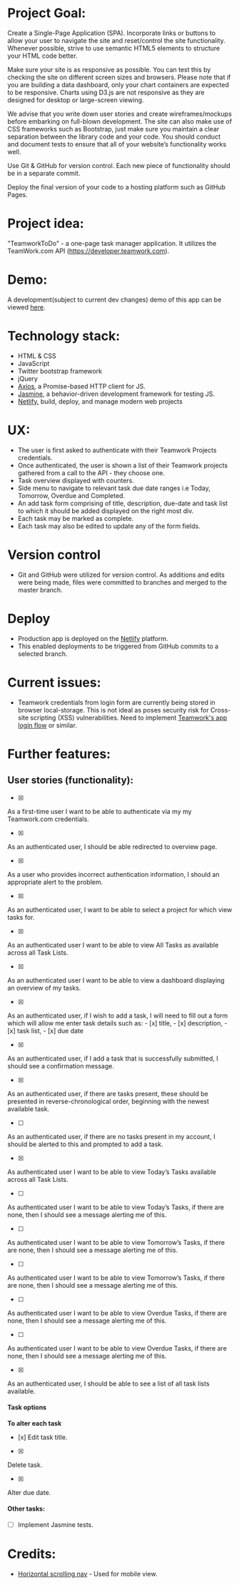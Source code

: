 # Project Goal:
Create a Single-Page Application (SPA).
Incorporate links or buttons to allow your user to navigate the site and reset/control the site functionality.
Whenever possible, strive to use semantic HTML5 elements to structure your HTML code better.

Make sure your site is as responsive as possible. You can test this by checking the site on different screen sizes and browsers. Please note that if you are building a data dashboard, only your chart containers are expected to be responsive. Charts using D3.js are not responsive as they are designed for desktop or large-screen viewing.

We advise that you write down user stories and create wireframes/mockups before embarking on full-blown development.
The site can also make use of CSS frameworks such as Bootstrap, just make sure you maintain a clear separation between the library code and your code.
You should conduct and document tests to ensure that all of your website’s functionality works well.

Use Git & GitHub for version control. Each new piece of functionality should be in a separate commit.

Deploy the final version of your code to a hosting platform such as GitHub Pages.

# Project idea: 
"TeamworkToDo" - a one-page task manager application. It utilizes the TeamWork.com API (https://developer.teamwork.com).

# Demo:
A development(subject to current dev changes) demo of this app can be viewed [here](https://agitated-noether-613123.netlify.com).

# Technology stack:
- HTML & CSS
- JavaScript
- Twitter bootstrap framework
- jQuery
- [Axios](https://github.com/axios/axios), a Promise-based HTTP client for JS.
- [Jasmine](https://jasmine.github.io/), a behavior-driven development framework for testing JS.
- [Netlify](https://netlify.com), build, deploy, and manage modern web projects

# UX:
- The user is first asked to authenticate with their Teamwork Projects credentials.
- Once authenticated, the user is shown a list of their Teamwork projects gathered from a call to the API - they choose one.
- Task overview displayed with counters.
- Side menu to navigate to relevant task due date ranges i.e Today, Tomorrow, Overdue and Completed.
- An add task form comprising of title, description, due-date and task list to which it should be added displayed on the right most div.
- Each task may be marked as complete.
- Each task may also be edited to update any of the form fields.

# Version control
- Git and GitHub were utilized for version control. As additions and edits were being made, files were committed to branches and merged to the master branch.

# Deploy
- Production app is deployed on the [Netlify](https://netlify.com) platform.
- This enabled deployments to be triggered from GitHub commits to a selected branch.

# Current issues:
- Teamwork credentials from login form are currently being stored in browser local-storage. This is not ideal as poses security risk for Cross-site scripting (XSS) vulnerabilities. Need to implement [Teamwork's app login flow](https://developer.teamwork.com/projects/authentication-questions/how-to-authenticate-via-app-login-flow) or similar.

# Further features:

## User stories (functionality):

- [x]
As a first-time user I want to be able to authenticate via my my Teamwork.com credentials.

- [x]
As an authenticated user, I should be able redirected to overview page.

- [x] 
As a user who provides incorrect authentication information, I should  an appropriate alert to the problem.

- [x]
As an authenticated user, I want to be able to select a project for which view tasks for.

- [x]
As an authenticated user I want to be able to view All Tasks as available across all Task Lists.

- [x]
As an authenticated user I want to be able to view a dashboard displaying an overview of my tasks.

- [x]
As an authenticated user, if I wish to add a task, I will need to fill out a form which will allow me enter task details such as:
    - [x] title,
    - [x] description,
    - [x] task list, 
    - [x] due date

- [x]
As an authenticated user, if I add a task that is successfully submitted, I should see a confirmation message.

- [x]
As an authenticated user, if there are tasks present, these should be presented in reverse-chronological order, beginning with the newest available task.

- [ ]
As an authenticated user, if there are no tasks present in my account, I should be alerted to this and prompted to add a task.

- [x]
As authenticated user I want to be able to view Today’s Tasks available across all Task Lists.

- [ ]
As authenticated user I want to be able to view Today’s Tasks, if there are none, then I should see a message alerting me of this.

- [ ]
As authenticated user I want to be able to view Tomorrow’s Tasks, if there are none, then I should see a message alerting me of this.

- [ ]
As authenticated user I want to be able to view Tomorrow’s Tasks, if there are none, then I should see a message alerting me of this.

- [ ]
As authenticated user I want to be able to view Overdue Tasks, if there are none, then I should see a message alerting me of this.

- [ ]
As authenticated user I want to be able to view Overdue Tasks, if there are none, then I should see a message alerting me of this.

- [x]
As an authenticated user, I should be able to see a list of all task lists available.

#### Task options
**To alter each task**
- [x]
Edit task title.

- [x]
Delete task.

- [x]
Alter due date.


#### Other tasks:
- [ ] Implement Jasmine tests.


# Credits:
- [Horizontal scrolling nav](https://iamsteve.me/blog/entry/horizontal-scrolling-responsive-menu) - Used for mobile view.





